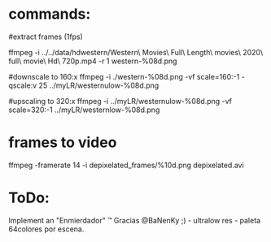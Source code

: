 # commands:

#extract frames (1fps)

ffmpeg -i ../../data/hdwestern/Western\ Movies\ Full\ Length\ movies\ 2020\ full\ movie\ Hd\ 720p.mp4 -r 1 western-%08d.png

#downscale to 160:x
 ffmpeg -i ./western-%08d.png -vf scale=160:-1 -qscale:v 25 ../myLR/westernulow-%08d.png


 #upscaling to 320:x
 ffmpeg -i ../myLR/westernulow-%08d.png -vf scale=320:-1 ../myLR/westernlow-%08d.png

# frames to video

ffmpeg -framerate 14 -i depixelated_frames/%10d.png depixelated.avi


# ToDo:
Implement an "Enmierdador" ™️ Gracias @BaNenKy ;)
    - ultralow res
    - paleta 64colores por escena.
    